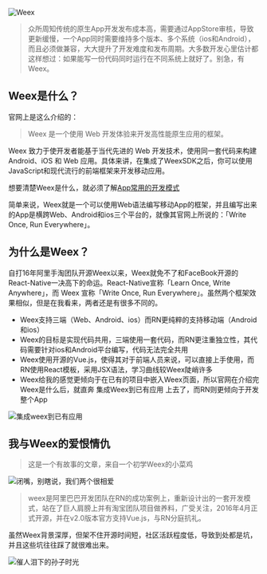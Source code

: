 ![Weex](https://timgsa.baidu.com/timg?image&quality=80&size=b9999_10000&sec=1521117262556&di=4175ece9c0542dfc36ee1d2c9e9b07f1&imgtype=0&src=http%3A%2F%2Fimg.mukewang.com%2F5a0fa3d20001a6c213000716.png)


> 众所周知传统的原生App开发发布成本高，需要通过AppStore审核，导致更新缓慢，一个App同时需要维持多个版本、多个系统（ios和Android），而且必须做兼容，大大提升了开发难度和发布周期。大多数开发心里估计都这样想过：如果能写一份代码同时运行在不同系统上就好了。别急，有Weex。


## Weex是什么？
官网上是这么介绍的：
> Weex 是一个使用 Web 开发体验来开发高性能原生应用的框架。

Weex 致力于使开发者能基于当代先进的 Web 开发技术，使用同一套代码来构建 Android、iOS 和 Web 应用。具体来讲，在集成了WeexSDK之后，你可以使用JavaScript和现代流行的前端框架来开发移动应用。

想要清楚Weex是什么，就必须了解[App常用的开发模式](http://naotu.baidu.com/file/6af15fcbb72f89926043779811b1ea44?token=df0378691ecdcef2)

简单来说，Weex就是一个可以使用Web语法编写移动App的框架，并且编写出来的App是横跨Web、Android和ios三个平台的，就像其官网上所说的：「Write Once, Run Everywhere」。
## 为什么是Weex？
自打16年阿里手淘团队开源Weex以来，Weex就免不了和FaceBook开源的React-Native一决高下的命运。React-Native宣称「Learn Once, Write Anywhere」，而 Weex 宣称「Write Once, Run Everywhere」。虽然两个框架效果相似，但是在我看来，两者还是有很多不同的。

* Weex支持三端（Web、Android、ios）而RN更纯粹的支持移动端（Android和ios）
* Weex的目标是实现代码共用，三端使用一套代码，而RN更注重独立性，其代码需要针对ios和Android平台编写，代码无法完全共用
* Weex使用开源的Vue.js，使得其对于前端人员来说，可以直接上手使用，而RN使用React模板，采用JSX语法，学习曲线较Weex陡峭许多
* Weex给我的感觉更倾向于在已有的项目中嵌入Weex页面，所以官网在介绍完Weex是什么后，就直奔 集成Weex到已有应用 上去了，而RN则更倾向于开发整个App


![集成weex到已有应用](https://pic4.zhimg.com/80/v2-229835210cf8cd8606239e237599cb6f_hd.jpg)
## 我与Weex的爱恨情仇
>这是一个有故事的文章，来自一个初学Weex的小菜鸡

![闭嘴，别瞎说，我们两个很相爱](https://pic1.zhimg.com/80/v2-97a5d4c66677086ed7881f61d5ff16ff_hd.jpg)

> weex是阿里巴巴开发团队在RN的成功案例上，重新设计出的一套开发模式，站在了巨人肩膀上并有淘宝团队项目做养料，广受关注，2016年4月正式开源，并在v2.0版本官方支持Vue.js，与RN分庭抗礼。

虽然Weex背景深厚，但架不住开源时间短，社区活跃程度低，导致到处都是坑，并且这些坑往往踩了就很难出来。

![催人泪下的孙子时光](https://pic4.zhimg.com/80/v2-2d446d2d04ee8e5eb4b5d6ddb100ae28_hd.jpg)
